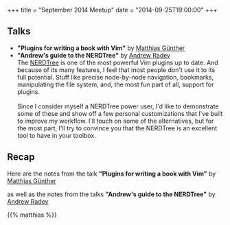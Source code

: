 +++
title = "September 2014 Meetup"
date = "2014-09-25T19:00:00"
+++

## Talks

- **"Plugins for writing a book with Vim"** by [Matthias Günther](https://twitter.com/wikimatze)
- **"Andrew's guide to the NERDTree"** by [Andrew Radev](https://twitter.com/andrewradev)<br>
The [NERDTree](https://github.com/scrooloose/nerdtree) is one of the most powerful Vim plugins up to date. And because of its many features, I feel that most people don't use it to its full potential. Stuff like precise node-by-node navigation, bookmarks, manipulating the file system, and, the most fun part of all, support for plugins.<br> <br> Since I consider myself a NERDTree power user, I'd like to demonstrate some of these and show off a few personal customizations that I've built to improve my workflow. I'll touch on some of the alternatives, but for the most part, I'll try to convince you that the NERDTree is an excellent tool to have in your toolbox.

## Recap

Here are the notes from the talk **"Plugins for writing a book with Vim"** by [Matthias Günther](https://twitter.com/wikimatze)

<script src="https://gist.github.com/wikimatze/1e45ca7ecd60e10cf725.js"></script>

as well as the notes from the talks **"Andrew's guide to the NERDTree"** by [Andrew Radev](https://twitter.com/andrewradev)

<script src="https://gist.github.com/AndrewRadev/00e352c8bb58be4d51c0.js"></script>

{{% matthias %}}
